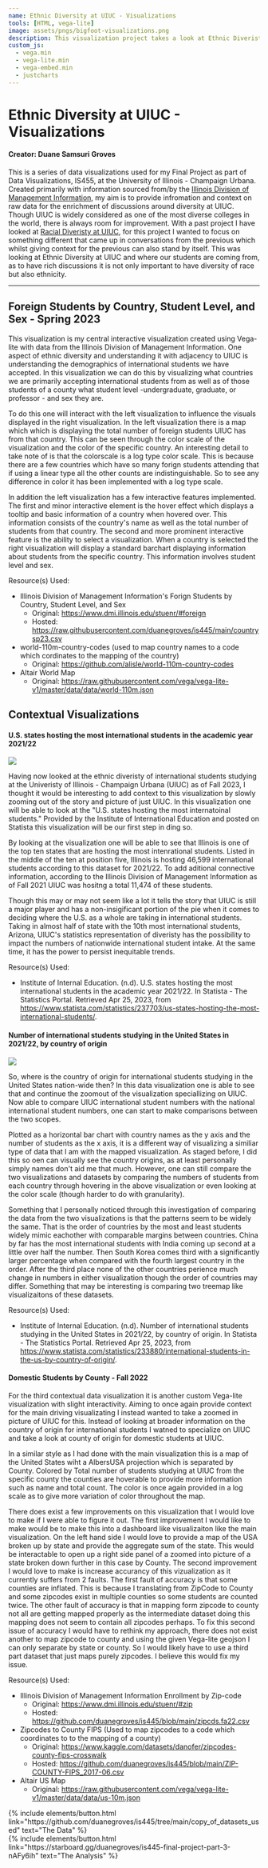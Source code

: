 ```yaml
---
name: Ethnic Diversity at UIUC - Visualizations
tools: [HTML, vega-lite]
image: assets/pngs/bigfoot-visualizations.png
description: This visualization project takes a look at Ethnic Diveristy at UIUC. More specifically where students originate from primarily internationally, but also domestically for context.
custom_js:
  - vega.min
  - vega-lite.min
  - vega-embed.min
  - justcharts
---
```


# Ethnic Diversity at UIUC - Visualizations

#### Creator: Duane Samsuri Groves

This is a series of data visualizations used for my Final Project as part of Data Visualizations, IS455, at the University of Illinois - Champaign Urbana. Created primarily with information sourced from/by the [Illinois Division of Management Information](https://www.dmi.illinois.edu/stuenr/), my aim is to provide infromation and context on raw data for the enrichment of discussions around diversity at UIUC. Though UIUC is widely considered as one of the most diverse colleges in the world, there is always room for improvement. With a past project I have looked at [Racial Diveristy at UIUC](https://duanegroves.com/Racial-Diversity-at-UIUC/), for this project I wanted to focus on something different that came up in conversations from the previous which whilst giving context for the previous can also stand by itself. This was looking at Ethnic Diversity at UIUC and where our students are coming from, as to have rich discussions it is not only important to have diversity of race but also ethnicity.

---

## Foreign Students by Country, Student Level, and Sex - Spring 2023

<vegachart schema-url="{{ site.baseurl }}/assets/json/ethnic_diveristy_at_UIUC_main.json" style="width: 100%"></vegachart>

This visualization is my central interactive visualization created using Vega-lite with data from the Illinois Division of Management Information. One aspect of ethnic diversity and understanding it with adjacency to UIUC is understanding the demographics of international students we have accepted. In this visualization we can do this by visualizing what countries we are primarily accepting international students from as well as of those students of a county what student level -undergraduate, graduate, or professor - and sex they are.

To do this one will interact with the left visualization to influence the visuals displayed in the right visualization. In the left visualization there is a map which which is displaying the total number of foreign students UIUC has from that country. This can be seen through the color scale of the visualization and the color of the specific country. An interesting detail to take note of is that the colorscale is a log type color scale. This is because there are a few countries which have so many forign students attending that if using a linear type all the other counts are indistinguishable. So to see any difference in color it has been implemented with a log type scale.

In addition the left visualization has a few interactive features implemented. The first and minor interactive element is the hover effect which displays a tooltip and basic information of a country when hovered over. This information consists of the country's name as well as the total number of students from that country. The second and more prominent interactive feature is the ability to select a visualization. When a country is selected the right visualization will display a standard barchart displaying information about students from the specific country. This information involves student level and sex.

Resource(s) Used:

- Illinois Division of Management Information's Forign Students by Country, Student Level, and Sex
  - Original: https://www.dmi.illinois.edu/stuenr/#foreign
  - Hosted: https://raw.githubusercontent.com/duanegroves/is445/main/countrysp23.csv
- world-110m-country-codes (used to map country names to a code which cordinates to the mapping of the country)
  - Original: https://github.com/alisle/world-110m-country-codes
- Altair World Map
  - Original: https://raw.githubusercontent.com/vega/vega-lite-v1/master/data/data/world-110m.json

## Contextual Visualizations

#### U.S. states hosting the most international students in the academic year 2021/22

<img src="{{ site.baseurl }}/assets/pngs/U.S. states hosting the most international students in the academic year 2021:2022.png">

Having now looked at the ethnic diveristy of international students studying at the Univeristy of Illinois - Champaign Urbana (UIUC) as of Fall 2023, I thought it would be interesting to add context to this visualization by slowly zooming out of the story and picture of just UIUC. In this visualization one will be able to look at the "U.S. states hosting the most internatoinal students." Provided by the Institute of International Education and posted on Statista this visualization will be our first step in ding so.

By looking at the visualization one will be able to see that Illinois is one of the top ten states that are hosting the most intenrational students. Listed in the middle of the ten at position five, Illinois is hosting 46,599 international students according to this dataset for 2021/22. To add aditional connective information, according to the Illinois Division of Management Information as of Fall 2021 UIUC was hositng a total 11,474 of these students.

Though this may or may not seem like a lot it tells the story that UIUC is still a major player and has a non-insigificant portion of the pie when it comes to deciding where the U.S. as a whole are taking in international students. Taking in almost half of state with the 10th most international students, Arizona, UIUC's statistics representation of diveristy has the possibility to impact the numbers of nationwide international student intake. At the same time, it has the power to persist inequitable trends.

Resource(s) Used:

- Institute of Internal Education. (n.d). U.S. states hosting the most international students in the academic year 2021/22. In Statista - The Statistics Portal. Retrieved Apr 25, 2023, from https://www.statista.com/statistics/237703/us-states-hosting-the-most-international-students/.

#### Number of international students studying in the United States in 2021/22, by country of origin

<img src="{{ site.baseurl }}/assets/pngs/International students in the U.S. by country of origin 2021:22.png">

So, where is the country of origin for international students studying in the United States nation-wide then? In this data visualization one is able to see that and continue the zoomout of the visualization speciallizing on UIUC. Now able to compare UIUC international student numbers with the national international student numbers, one can start to make comparisons between the two scopes.

Plotted as a horizontal bar chart with country names as the y axis and the number of students as the x axis, it is a different way of visualizing a similiar type of data that I am with the mapped visualization. As staged before, I did this so oen can visually see the country origins, as at least personally simply names don't aid me that much. However, one can still compare the two visualizations and datasets by comparing the numbers of students from each country through hovering in the above visualization or even looking at the color scale (though harder to do with granularity).

Something that I personally noticed through this investigation of comparing the data from the two visualizations is that the patterns seem to be widely the same. That is the order of countries by the most and least students widely mimic eachother with comparable margins between countries. China by far has the most international students with India coming up second at a little over half the number. Then South Korea comes third with a significantly larger percentage when compared with the fourth largest country in the order. After the third place none of the other countries perience much change in numbers in either visualization though the order of countries may differ. Something that may be interesting is comparing two treemap like visualizaitons of these datasets.

Resource(s) Used:

- Institute of Internal Education. (n.d). Number of international students studying in the United States in 2021/22, by country of origin. In Statista - The Statistics Portal. Retrieved Apr 25, 2023, from https://www.statista.com/statistics/233880/international-students-in-the-us-by-country-of-origin/.

#### Domestic Students by County - Fall 2022

<vegachart schema-url="{{ site.baseurl }}/assets/json/ethnic_diveristy_at_UIUC_context1.json" style="width: 100%"></vegachart>

For the third contextual data visualization it is another custom Vega-lite visualization with slight interactivity. Aiming to once again provide context for the main driving visualizating I instead wanted to take a zoomed in picture of UIUC for this. Instead of looking at broader information on the country of origin for international students I watned to specialize on UIUC and take a look at county of origin for domestic students at UIUC.

In a similar style as I had done with the main visualization this is a map of the United States wiht a AlbersUSA projection which is separated by County. Colored by Total number of students studying at UIUC from the specific county the counties are hoverable to provide more information such as name and total count. The color is once again provided in a log scale as to give more variation of color throughout the map.

There does exist a few improvements on this visualization that I would love to make if I were able to figure it out. The first improvement I would like to make would be to make this into a dashboard like visualizaiton like the main visualization. On the left hand side I would love to provide a map of the USA broken up by state and provide the aggregate sum of the state. This would be interactable to open up a right side panel of a zoomed into picture of a state broken down further in this case by County. The second improvement I would love to make is increase accurancy of this vizualization as it currently suffers from 2 faults. The first fault of accuracy is that some counties are inflated. This is because I translating from ZipCode to County and some zipcodes exist in multiple counties so some students are counted twice. The other fault of accuracy is that in mapping form zipcode to county not all are getting mapped properly as the intermediate dataset doing this mapping does not seem to contain all zipcodes perhaps. To fix this second issue of accuracy I would have to rethink my approach, there does not exist another to map zipcode to county and using the given Vega-lite geojson I can only separate by state or county. So I would likely have to use a third part dataset that just maps purely zipcodes. I believe this would fix my issue.

Resource(s) Used:

- Illinois Division of Management Information Enrollment by Zip-code
  - Original: https://www.dmi.illinois.edu/stuenr/#zip
  - Hosted: https://github.com/duanegroves/is445/blob/main/zipcds.fa22.csv
- Zipcodes to County FIPS (Used to map zipcodes to a code which coordinates to to the mapping of a county)
  - Original: https://www.kaggle.com/datasets/danofer/zipcodes-county-fips-crosswalk
  - Hosted: https://github.com/duanegroves/is445/blob/main/ZIP-COUNTY-FIPS_2017-06.csv
- Altair US Map
  - Original: https://raw.githubusercontent.com/vega/vega-lite-v1/master/data/data/us-10m.json

<div class="left">
{% include elements/button.html link="https://github.com/duanegroves/is445/tree/main/copy_of_datasets_used" text="The Data" %}
</div>

<div class="right">
{% include elements/button.html link="https://starboard.gg/duanegroves/is445-final-project-part-3-nAFy6ih" text="The Analysis" %}
</div>
